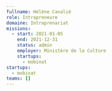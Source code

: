 ```yaml
---
fullname: Hélène Cavalié
role: Intrapreneure
domaine: Intraprenariat
missions:
  - start: 2021-01-05
    end: 2021-12-31
    status: admin
    employer: Ministère de la Culture
    startups:
      - mobinat
startups:
  - mobinat
teams: []
---
```

